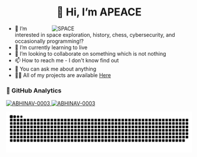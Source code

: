 <h1 align="center">👋 Hi, I’m APEACE</h1>

<img align="right" alt="SPACE" width=380 src="https://upload.wikimedia.org/wikipedia/commons/9/9c/Black_hole_representation.gif" />

- 👀 I’m interested in space exploration, history, chess, cybersecurity, and occasionally programming!?
- 🌱 I’m currently learning to live
- 💞️ I’m looking to collaborate on something which is not nothing
- 📫 How to reach me - I don't know find out
- 💬 You can ask me about anything
- 👨‍💻 All of my projects are available [Here](https://github.com/ABHINAV-0003?tab=repositories)

<h3>🧩 GitHub Analytics</h3>
<a href="https://github.com/ABHINAV-0003">
    <img class="streak" src="https://github-readme-streak-stats.herokuapp.com/?user=ABHINAV-0003&theme=dark&hide_border=true&border_color=646464" alt="ABHINAV-0003"/>
    <img class="Lang" src="https://github-readme-stats.vercel.app/api/top-langs?username=ABHINAV-0003&show_icons=true&locale=en&layout=compact&theme=dark&size_weight=0.6&count_weight=0.4&langs_count=8&hide_border=true&hide=Cmake,Batchfile&border_color=646464" alt="ABHINAV-0003" />
</a>


![snake gif](https://github.com/ABHINAV-0003/ABHINAV-0003/blob/output/github-contribution-grid-snake.svg)
